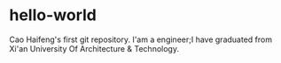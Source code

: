 # hello-world
Cao Haifeng's first git repository.
I'am a engineer;I have graduated from Xi'an University Of Architecture & Technology. 
